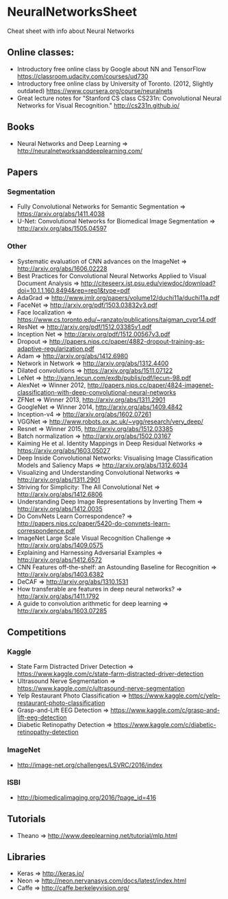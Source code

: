 # NeuralNetworksSheet
Cheat sheet with info about Neural Networks

## Online classes:
 * Introductory free online class by Google about NN and TensorFlow https://classroom.udacity.com/courses/ud730
 * Introductory free online class by University of Toronto. (2012, Slightly  outdated) https://www.coursera.org/course/neuralnets
 * Great lecture notes for "Stanford CS class CS231n: Convolutional Neural Networks for Visual Recognition." http://cs231n.github.io/ 
 
## Books
 * Neural Networks and Deep Learning => http://neuralnetworksanddeeplearning.com/
 

## Papers
### Segmentation
 * Fully Convolutional Networks for Semantic Segmentation => https://arxiv.org/abs/1411.4038
 * U-Net: Convolutional Networks for Biomedical Image Segmentation => http://arxiv.org/abs/1505.04597

### Other
 * Systematic evaluation of CNN advances on the ImageNet => http://arxiv.org/abs/1606.02228
 * Best Practices for Convolutional Neural Networks Applied to Visual Document Analysis => http://citeseerx.ist.psu.edu/viewdoc/download?doi=10.1.1.160.8494&rep=rep1&type=pdf
 * AdaGrad => http://www.jmlr.org/papers/volume12/duchi11a/duchi11a.pdf
 * FaceNet => http://arxiv.org/pdf/1503.03832v3.pdf
 * Face localization => https://www.cs.toronto.edu/~ranzato/publications/taigman_cvpr14.pdf
 * ResNet => http://arxiv.org/pdf/1512.03385v1.pdf
 * Inception Net => http://arxiv.org/pdf/1512.00567v3.pdf
 * Dropout => http://papers.nips.cc/paper/4882-dropout-training-as-adaptive-regularization.pdf
 * Adam => http://arxiv.org/abs/1412.6980
 * Network in Network => http://arxiv.org/abs/1312.4400 
 * Dilated convolutions => https://arxiv.org/abs/1511.07122
 * LeNet => http://yann.lecun.com/exdb/publis/pdf/lecun-98.pdf
 * AlexNet => Winner 2012, http://papers.nips.cc/paper/4824-imagenet-classification-with-deep-convolutional-neural-networks
 * ZFNet => Winner 2013, http://arxiv.org/abs/1311.2901
 * GoogleNet => Winner 2014, http://arxiv.org/abs/1409.4842
 * Inception-v4 => http://arxiv.org/abs/1602.07261
 * VGGNet => http://www.robots.ox.ac.uk/~vgg/research/very_deep/
 * Resnet => Winner 2015, http://arxiv.org/abs/1512.03385
 * Batch  normalization => http://arxiv.org/abs/1502.03167
 * Kaiming He et al. Identity Mappings in Deep Residual Networks => https://arxiv.org/abs/1603.05027
 * Deep Inside Convolutional Networks: Visualising Image Classification Models and Saliency Maps => http://arxiv.org/abs/1312.6034
 * Visualizing and Understanding Convolutional Networks => http://arxiv.org/abs/1311.2901
 * Striving for Simplicity: The All Convolutional Net => http://arxiv.org/abs/1412.6806
 * Understanding Deep Image Representations by Inverting Them => http://arxiv.org/abs/1412.0035
 * Do ConvNets Learn Correspondence? => http://papers.nips.cc/paper/5420-do-convnets-learn-correspondence.pdf
 * ImageNet Large Scale Visual Recognition Challenge => http://arxiv.org/abs/1409.0575
 * Explaining and Harnessing Adversarial Examples => http://arxiv.org/abs/1412.6572
 * CNN Features off-the-shelf: an Astounding Baseline for Recognition => http://arxiv.org/abs/1403.6382
 * DeCAF => http://arxiv.org/abs/1310.1531
 * How transferable are features in deep neural networks? => http://arxiv.org/abs/1411.1792
 * A guide to convolution arithmetic for deep learning => http://arxiv.org/abs/1603.07285
  
  
## Competitions

### Kaggle

 * State Farm Distracted Driver Detection => https://www.kaggle.com/c/state-farm-distracted-driver-detection
 * Ultrasound Nerve Segmentation => https://www.kaggle.com/c/ultrasound-nerve-segmentation
 * Yelp Restaurant Photo Classification => https://www.kaggle.com/c/yelp-restaurant-photo-classification
 * Grasp-and-Lift EEG Detection => https://www.kaggle.com/c/grasp-and-lift-eeg-detection
 * Diabetic Retinopathy Detection => https://www.kaggle.com/c/diabetic-retinopathy-detection

### ImageNet
 * http://image-net.org/challenges/LSVRC/2016/index
 
### ISBI
 * http://biomedicalimaging.org/2016/?page_id=416
 
## Tutorials
 * Theano => http://www.deeplearning.net/tutorial/mlp.html
  
 
## Libraries
 * Keras => http://keras.io/
 * Neon => http://neon.nervanasys.com/docs/latest/index.html
 * Caffe => http://caffe.berkeleyvision.org/

